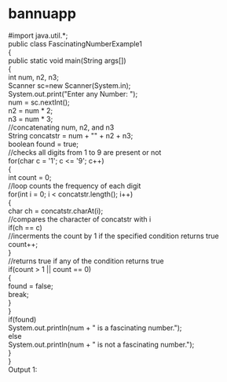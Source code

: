# bannuapp
#import java.util.*;  
public class FascinatingNumberExample1  
{  
public static void main(String args[])  
{  
int num, n2, n3;      
Scanner sc=new Scanner(System.in);  
System.out.print("Enter any Number: ");  
num = sc.nextInt();  
n2 = num * 2;  
n3 = num * 3;  
//concatenating num, n2, and n3  
String concatstr = num + "" + n2 + n3;  
boolean found = true;  
//checks all digits from 1 to 9 are present or not  
for(char c = '1'; c <= '9'; c++)  
{  
int count = 0;  
//loop counts the frequency of each digit  
for(int i = 0; i < concatstr.length(); i++)  
{  
char ch = concatstr.charAt(i);  
//compares the character of concatstr with i  
if(ch == c)  
//incerments the count by 1 if the specified condition returns true  
count++;  
}  
//returns true if any of the condition returns true  
if(count > 1 || count == 0)  
{  
found = false;  
break;  
}  
}  
if(found)  
System.out.println(num + " is a fascinating number.");  
else  
System.out.println(num + " is not a fascinating number.");  
}  
}  
Output 1:

